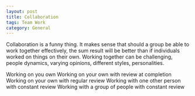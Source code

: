 ```yaml
---
layout: post
title: Collaboration
tags: Team Work
category: General
---
```

Collaboration is a funny thing.
It makes sense that should a group be able to work together effectively, the sum result will be better than if individuals worked on things on their own.
Working together can be challenging, people dynamics, varying opinions, different styles, personalities.

Working on you own
Working on your own with review at completion
Working on your own with regular review
Working with one other person with constant review
Working with a group of people with constant review
